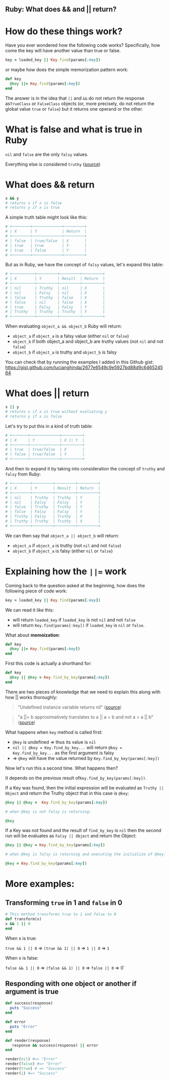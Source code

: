 ## Ruby: What does && and || return?

# How do these things work?

Have you ever wondered how the following code works? Specifically, how come the key will have another value than true or false. 

```ruby
key = loaded_key || Key.find(params[:key])
```

or maybe how does the simple memorization pattern work: 

```ruby
def key
  @key ||= Key.find(params[:key])
end
```

The answer is in the idea that `||` and `&&` do not return the response as`TrueClass` or `FalseClass` objects (or, more precisely, do not return the global value `true` or `false`) but it returns one operand or the other. 

# What is false and what is true in Ruby

`nil` and `false` are the only `falsy` values. 

Everything else is considered `truthy` ([source](https://www.ruby-lang.org/en/documentation/faq/6/))

# What does && return

```ruby
x && y
# returns x if x is false
# returns y if x is true
```
A simple truth table might look like this: 

```ruby
# +────────+─────────────+─────────+
# | X      | Y           | Return  |
# +────────+─────────────+─────────+
# | false  | true/false  | X       |
# | true   | true        | Y       |
# | true   | false       | Y       |
# +────────+─────────────+─────────+

```

But as in Ruby, we have the concept of `falsy` values, let's expand this table:

```ruby
# +──────────+─────────+─────────+─────────+
# | X        | Y       | Result  | Return  |
# +──────────+─────────+─────────+─────────+
# | nil      | Truthy  | nil     | X       |
# | nil      | Falsy   | nil     | X       |
# | false    | Truthy  | false   | X       |
# | false    | nil     | false   | X       |
# | true     | Falsy   | Falsy   | Y       |
# | Truthy   | Truthy  | Truthy  | Y       |
# +──────────+─────────+─────────+─────────+

```
When evaluating `object_a && object_b` Ruby will return:
- `object_a` if `object_a` is a falsy value (either `nil` or `false`)
- `object_b` if both object_a and object_b are truthy values (not `nil` and not `false`)
- `object_b` if `object_a` is truthy and `object_b` is falsy

You can check that by running the examples I added in this Github gist:
https://gist.github.com/lucianghinda/2677e6549c9e5927bd88d9c646524564

# What does || return

```ruby
x || y 
# returns x if x is true without evaluating y
# returns y if x is false
```
Let's try to put this in a kind of truth table: 

```ruby
# +───────+─────────────+─────────+
# | X     | Y           | X || Y  |
# +───────+─────────────+─────────+
# | true  | true/false  | X       |
# | false | true/false  | Y       |
# +───────+─────────────+─────────+
```

And then to expand it by taking into consideration the concept of `truthy` and `falsy` from Ruby:

```ruby
# +────────+─────────+─────────+─────────+
# | X      | Y       | Result  | Return  |
# +────────+─────────+─────────+─────────+
# | nil    | Truthy  | Truthy  | Y       |
# | nil    | Falsy   | Falsy   | Y       |
# | false  | Truthy  | Truthy  | Y       |
# | false  | Falsy   | Falsy   | Y       |
# | Truthy | Falsy   | Truthy  | X       |
# | Truthy | Truthy  | Truthy  | X       |
# +────────+─────────+─────────+─────────+
```

We can then say that `object_a || object_b` will return:

- `object_a` if `object_a` is truthy (not `nil` and not `false`)
- `object_b` if `object_a` is falsy (either `nil` or `false`)


# Explaining how the `||=` work

Coming back to the question asked at the beginning, how does the following piece of code work:

```ruby
key = loaded_key || Key.find(params[:key])
```

We can read it like this:

- will return `loaded_key` if `loaded_key` is not `nil` and not `false`
- will return `Key.find(params[:key])` if `loaded_key` is `nil` or `false`.

What about **memoization**:

```ruby
def key
  @key ||= Key.find(params[:key])
end
```

First this code is actually a shorthand for: 

```ruby
def key
  @key || @key = Key.find_by_key(params[:key])
end
```

There are two pieces of knowledge that we need to explain this along with how || works thoroughly: 

> "Undefined instance variable returns nil" ([source](https://www.rubyguides.com/2019/07/ruby-instance-variables/))

> "a ||= b approximatively translates to a || a = b and not a = a || b" ([source](https://www.ruby-forum.com/t/the-definitive-list-of-or-equal-threads-and-pages/136446))

What happens when `key` method is called first:
- `@key` is undefined => thus its value is `nil`
- `nil || @key = Key.find_by_key...` will return `@key = Key.find_by_key...` as the first argument is falsy
- => `@key` will have the value returned by `Key.find_by_key(params[:key])`

Now let's run this a second time. What happens then? 

It depends on the previous result of`Key.find_by_key(params[:key])`. 

If a Key was found, then the initial expression will be evaluated as `Truthy || Object` and return the Truthy object that in this case is `@key`:

```ruby
@key || @key =  Key.find_by_key(params[:key])

# when @key is not falsy is returning:

@key
```
If a Key was not found and the result of `find_by_key` is `nil` then the second run will be evaluates as `Falsy || Object` and return the Object:

```ruby
@key || @key = Key.find_by_key(params[:key])

# when @key is falsy is returning and executing the initialize of @key:

@key = Key.find_by_key(params[:key])
```


# More examples: 

## Transforming `true` in 1 and `false` in 0

```ruby
# This method transforms true to 1 and false to 0
def transform(x)
x && 1 || 0
end
```
When x is true: 

`true && 1 || 0` => `(true && 1) || 0` => `1 || 0`  =>  `1`

When x is false:

`false && 1 || 0` => `(false && 1) || 0` => `false || 0` => 0`

## Responding with one object or another if argument is true

```ruby
def success(response)
  puts "Success"
end

def error
  puts "Error"
end

def render(response)
   response && success(response) || error
end

render(nil) #=> "Error"
render(false) #=> "Error"
render(true) # => "Success"
render(1) #=> "Success"
```

